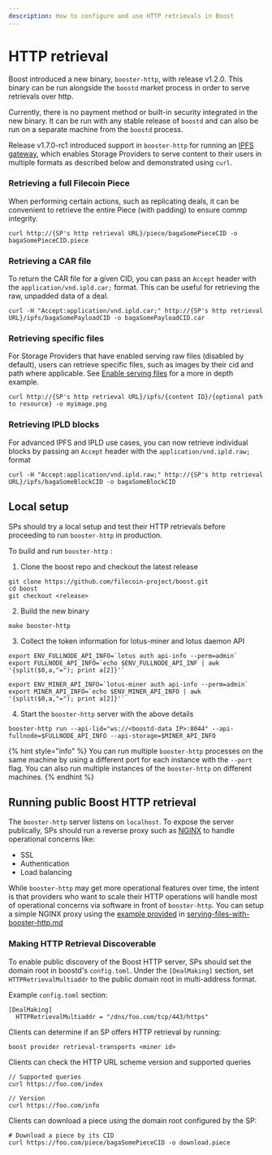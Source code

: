 ```yaml
---
description: How to configure and use HTTP retrievals in Boost
---
```


# HTTP retrieval

Boost introduced a new binary, `booster-http`, with release v1.2.0. This binary can be run alongside the `boostd` market process in order to serve retrievals over http.

Currently, there is no payment method or built-in security integrated in the new binary. It can be run with any stable release of `boostd` and can also be run on a separate machine from the `boostd` process.

Release v1.7.0-rc1 introduced support in `booster-http` for running an [IPFS gateway](https://docs.ipfs.tech/concepts/ipfs-gateway/#overview), which enables Storage Providers to serve content to their users in multiple formats as described below and demonstrated using `curl`.

### Retrieving a full Filecoin Piece

When performing certain actions, such as replicating deals, it can be convenient to retrieve the entire Piece (with padding) to ensure commp integrity.

```
curl http://{SP's http retrieval URL}/piece/bagaSomePieceCID -o bagaSomePieceCID.piece
```

### Retrieving a CAR file

To return the CAR file for a given CID, you can pass an `Accept` header with the `application/vnd.ipld.car;` format. This can be useful for retrieving the raw, unpadded data of a deal.

```
curl -H "Accept:application/vnd.ipld.car;" http://{SP's http retrieval URL}/ipfs/bagaSomePayloadCID -o bagaSomePayloadCID.car
```

### Retrieving specific files

For Storage Providers that have enabled serving raw files (disabled by default), users can retrieve specific files, such as images by their cid and path where applicable. See [Enable serving files](https://boost.filecoin.io/http-retrieval/serving-files-with-booster-http#enable-serving-files) for a more in depth example.

```
curl http://{SP's http retrieval URL}/ipfs/{content ID}/{optional path to resource} -o myimage.png
```

### Retrieving IPLD blocks

For advanced IPFS and IPLD use cases, you can now retrieve individual blocks by passing an `Accept` header with the `application/vnd.ipld.raw;` format

```
curl -H "Accept:application/vnd.ipld.raw;" http://{SP's http retrieval URL}/ipfs/bagaSomeBlockCID -o bagaSomeBlockCID
```

## Local setup

SPs should try a local setup and test their HTTP retrievals before proceeding to run `booster-http` in production.

To build and run `booster-http` :

1. Clone the boost repo and checkout the latest release

```
git clone https://github.com/filecoin-project/boost.git
cd boost
git checkout <release>
```

2. Build the new binary

```
make booster-http
```

3. Collect the token information for lotus-miner and lotus daemon API

```
export ENV_FULLNODE_API_INFO=`lotus auth api-info --perm=admin`
export FULLNODE_API_INFO=`echo $ENV_FULLNODE_API_INF | awk '{split($0,a,"="); print a[2]}'`
```

```
export ENV_MINER_API_INFO=`lotus-miner auth api-info --perm=admin`
export MINER_API_INFO=`echo $ENV_MINER_API_INFO | awk '{split($0,a,"="); print a[2]}'`
```

4. Start the `booster-http` server with the above details

```
booster-http run --api-lid="ws://<boostd-data IP>:8044" --api-fullnode=$FULLNODE_API_INFO --api-storage=$MINER_API_INFO
```

{% hint style="info" %}
You can run multiple `booster-http` processes on the same machine by using a different port for each instance with the `--port` flag. You can also run multiple instances of the `booster-http` on different machines.
{% endhint %}

## Running public Boost HTTP retrieval

The `booster-http` server listens on `localhost`. To expose the server publically, SPs should run a reverse proxy such as [NGINX](https://nginx.org/en/docs/) to handle operational concerns like:

* SSL
* Authentication
* Load balancing

While `booster-http` may get more operational features over time, the intent is that providers who want to scale their HTTP operations will handle most of operational concerns via software in front of `booster-http`. You can setup a simple NGINX proxy using the [example provided](serving-files-with-booster-http.md#protecting-booster-http-with-nginx) in [serving-files-with-booster-http.md](serving-files-with-booster-http.md "mention")

### Making HTTP Retrieval Discoverable

To enable public discovery of the Boost HTTP server, SPs should set the domain root in boostd's `config.toml`. Under the `[DealMaking]` section, set `HTTPRetrievalMultiaddr` to the public domain root in multi-address format.

Example `config.toml` section:

```
[DealMaking]
  HTTPRetrievalMultiaddr = "/dns/foo.com/tcp/443/https"
```

Clients can determine if an SP offers HTTP retrieval by running:

```
boost provider retrieval-transports <miner id>
```

Clients can check the HTTP URL scheme version and supported queries

```
// Supported queries
curl https://foo.com/index

// Version
curl https://foo.com/info
```

Clients can download a piece using the domain root configured by the SP:

```
# Download a piece by its CID
curl https://foo.com/piece/bagaSomePieceCID -o download.piece
```
